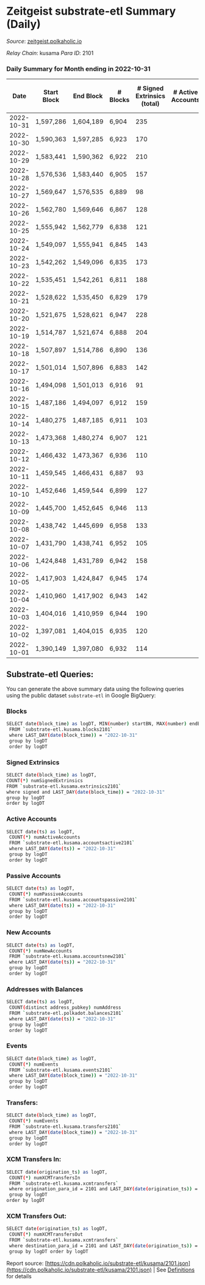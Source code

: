 # Zeitgeist substrate-etl Summary (Daily)

_Source_: [zeitgeist.polkaholic.io](https://zeitgeist.polkaholic.io)

*Relay Chain*: kusama
*Para ID*: 2101



### Daily Summary for Month ending in 2022-10-31


| Date | Start Block | End Block | # Blocks | # Signed Extrinsics (total) | # Active Accounts | # Passive | # New | # Addresses with Balances | # Events | # Transfers | # XCM Transfers In | # XCM Transfers Out | Issues | 
| ---- | ----------- | --------- | -------- | --------------------------- | ----------------- | --------- | ----- | ------------------------- | -------- | ----------- | ------------------ | ------------------- | ------ |
| 2022-10-31 | 1,597,286 | 1,604,189 | 6,904 | 235 |  |  |  | 14,988 | 33,334 | 165  |   |   |  |
| 2022-10-30 | 1,590,363 | 1,597,285 | 6,923 | 170 |  |  |  |  | 34,498 | 202  |   |   |  |
| 2022-10-29 | 1,583,441 | 1,590,362 | 6,922 | 210 |  |  |  |  | 33,535 | 272  |   |   |  |
| 2022-10-28 | 1,576,536 | 1,583,440 | 6,905 | 157 |  |  |  |  | 34,180 | 177  |   |   |  |
| 2022-10-27 | 1,569,647 | 1,576,535 | 6,889 | 98 |  |  |  | 14,959 | 32,442 | 54  |   |   |  |
| 2022-10-26 | 1,562,780 | 1,569,646 | 6,867 | 128 |  |  |  |  | 33,558 | 87  |   |   |  |
| 2022-10-25 | 1,555,942 | 1,562,779 | 6,838 | 121 |  |  |  | 14,956 | 32,559 | 156  |   |   |  |
| 2022-10-24 | 1,549,097 | 1,555,941 | 6,845 | 143 |  |  |  |  | 33,552 | 144  |   |   |  |
| 2022-10-23 | 1,542,262 | 1,549,096 | 6,835 | 173 |  |  |  | 14,954 | 32,556 | 155  |   |   |  |
| 2022-10-22 | 1,535,451 | 1,542,261 | 6,811 | 188 |  |  |  | 14,954 | 32,483 | 289  |   |   |  |
| 2022-10-21 | 1,528,622 | 1,535,450 | 6,829 | 179 |  |  |  | 14,957 | 32,415 | 65  |   |   |  |
| 2022-10-20 | 1,521,675 | 1,528,621 | 6,947 | 228 |  |  |  |  | 32,226 | 225  |   |   |  |
| 2022-10-19 | 1,514,787 | 1,521,674 | 6,888 | 204 |  |  |  |  | 33,167 | 109  |   |   |  |
| 2022-10-18 | 1,507,897 | 1,514,786 | 6,890 | 136 |  |  |  |  | 33,117 | 73  |   |   |  |
| 2022-10-17 | 1,501,014 | 1,507,896 | 6,883 | 142 |  |  |  | 14,955 | 34,526 | 144  |   |   |  |
| 2022-10-16 | 1,494,098 | 1,501,013 | 6,916 | 91 |  |  |  | 14,959 | 32,900 | 49  |   |   |  |
| 2022-10-15 | 1,487,186 | 1,494,097 | 6,912 | 159 |  |  |  |  | 34,385 | 111  |   |   |  |
| 2022-10-14 | 1,480,275 | 1,487,185 | 6,911 | 103 |  |  |  | 14,962 | 32,834 | 39  |   |   |  |
| 2022-10-13 | 1,473,368 | 1,480,274 | 6,907 | 121 |  |  |  | 14,963 | 33,880 | 50  |   |   |  |
| 2022-10-12 | 1,466,432 | 1,473,367 | 6,936 | 110 |  |  |  | 14,961 | 32,994 | 85  |   |   |  |
| 2022-10-11 | 1,459,545 | 1,466,431 | 6,887 | 93 |  |  |  | 14,957 | 33,706 | 50  |   |   |  |
| 2022-10-10 | 1,452,646 | 1,459,544 | 6,899 | 127 |  |  |  | 14,962 | 33,108 | 123  |   |   |  |
| 2022-10-09 | 1,445,700 | 1,452,645 | 6,946 | 113 |  |  |  | 14,960 | 34,074 | 94  |   |   |  |
| 2022-10-08 | 1,438,742 | 1,445,699 | 6,958 | 133 |  |  |  | 14,963 | 34,238 | 122  |   |   |  |
| 2022-10-07 | 1,431,790 | 1,438,741 | 6,952 | 105 |  |  |  | 14,963 | 32,932 | 71  |   |   |  |
| 2022-10-06 | 1,424,848 | 1,431,789 | 6,942 | 158 |  |  |  | 14,960 | 34,588 | 213  |   |   |  |
| 2022-10-05 | 1,417,903 | 1,424,847 | 6,945 | 174 |  |  |  |  | 33,025 | 96  |   |   |  |
| 2022-10-04 | 1,410,960 | 1,417,902 | 6,943 | 142 |  |  |  |  | 34,067 | 115  |   |   |  |
| 2022-10-03 | 1,404,016 | 1,410,959 | 6,944 | 190 |  |  |  |  | 33,018 | 123  |   |   |  |
| 2022-10-02 | 1,397,081 | 1,404,015 | 6,935 | 120 |  |  |  |  | 33,646 | 54  |   |   |  |
| 2022-10-01 | 1,390,149 | 1,397,080 | 6,932 | 114 |  |  |  |  | 33,596 | 48  |   |   |  |

## Substrate-etl Queries:
You can generate the above summary data using the following queries using the public dataset `substrate-etl` in Google BigQuery:

### Blocks
```bash
SELECT date(block_time) as logDT, MIN(number) startBN, MAX(number) endBN, COUNT(*) numBlocks 
 FROM `substrate-etl.kusama.blocks2101`  
 where LAST_DAY(date(block_time)) = "2022-10-31" 
 group by logDT 
 order by logDT
```

### Signed Extrinsics
```bash
SELECT date(block_time) as logDT, 
COUNT(*) numSignedExtrinsics 
FROM `substrate-etl.kusama.extrinsics2101`  
where signed and LAST_DAY(date(block_time)) = "2022-10-31" 
group by logDT 
order by logDT
```

### Active Accounts
```bash
SELECT date(ts) as logDT, 
 COUNT(*) numActiveAccounts 
 FROM `substrate-etl.kusama.accountsactive2101` 
 where LAST_DAY(date(ts)) = "2022-10-31" 
 group by logDT 
 order by logDT
```

### Passive Accounts
```bash
SELECT date(ts) as logDT, 
 COUNT(*) numPassiveAccounts 
 FROM `substrate-etl.kusama.accountspassive2101` 
 where LAST_DAY(date(ts)) = "2022-10-31" 
 group by logDT 
 order by logDT
```

### New Accounts
```bash
SELECT date(ts) as logDT, 
 COUNT(*) numNewAccounts 
 FROM `substrate-etl.kusama.accountsnew2101` 
 where LAST_DAY(date(ts)) = "2022-10-31" 
 group by logDT
 order by logDT
```

### Addresses with Balances
```bash
SELECT date(ts) as logDT,
 COUNT(distinct address_pubkey) numAddress 
 FROM `substrate-etl.polkadot.balances2101` 
 where LAST_DAY(date(ts)) = "2022-10-31" 
 group by logDT 
 order by logDT
```

### Events
```bash
SELECT date(block_time) as logDT, 
 COUNT(*) numEvents 
 FROM `substrate-etl.kusama.events2101` 
 where LAST_DAY(date(block_time)) = "2022-10-31" 
 group by logDT 
 order by logDT
```

### Transfers:
```bash
SELECT date(block_time) as logDT, 
 COUNT(*) numEvents 
 FROM `substrate-etl.kusama.transfers2101` 
 where LAST_DAY(date(block_time)) = "2022-10-31" 
 group by logDT 
 order by logDT
```

### XCM Transfers In:
```bash
SELECT date(origination_ts) as logDT, 
 COUNT(*) numXCMTransfersIn 
 FROM `substrate-etl.kusama.xcmtransfers` 
 where origination_para_id = 2101 and LAST_DAY(date(origination_ts)) = "2022-10-31" 
 group by logDT 
order by logDT
```

### XCM Transfers Out:
```bash
SELECT date(origination_ts) as logDT, 
 COUNT(*) numXCMTransfersOut 
 FROM `substrate-etl.kusama.xcmtransfers` 
 where destination_para_id = 2101 and LAST_DAY(date(origination_ts)) = "2022-10-31" 
 group by logDT order by logDT
```


Report source: [https://cdn.polkaholic.io/substrate-etl/kusama/2101.json](https://cdn.polkaholic.io/substrate-etl/kusama/2101.json) | See [Definitions](/DEFINITIONS.md) for details
